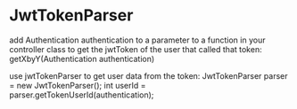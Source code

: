 # JwtTokenParser

add Authentication authentication to a parameter to a function in your controller class to get the jwtToken of the user that called that token:
getXbyY(Authentication authentication)

use jwtTokenParser to get user data from the token:
        JwtTokenParser parser = new JwtTokenParser();
        int userId = parser.getTokenUserId(authentication);
